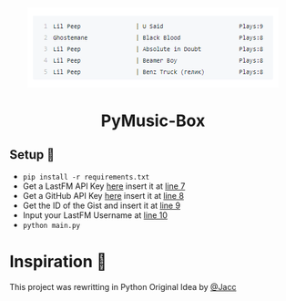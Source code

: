 <p align='center'>
  <img src='https://github.com/RustyBalboadev/PyMusic-Box/blob/master/Music-box.png'>
  <h1 align="center">PyMusic-Box</h1>
</p>

## Setup 🔧
* ``pip install -r requirements.txt``
* Get a LastFM API Key [here](https://www.last.fm/api/account/create) insert it at [line 7](https://github.com/RustyBalboadev/pyMusic-Box/blob/master/config.toml#L2)
* Get a GitHub API Key [here](https://github.com/settings/tokens) insert it at [line 8](https://github.com/RustyBalboadev/pyMusic-Box/blob/master/config.toml#L5)
* Get the ID of the Gist and insert it at [line 9](https://github.com/RustyBalboadev/pyMusic-Box/blob/master/config.toml#L8)
* Input your LastFM Username at [line 10](https://github.com/RustyBalboadev/pyMusic-Box/blob/master/config.toml#L11)
* ``python main.py``

# Inspiration 🧠
This project was rewritting in Python Original Idea by [@Jacc](https://github.com/jacc/music-box)

